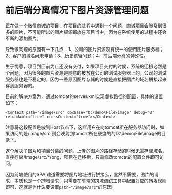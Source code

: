 # 前后端分离情况下图片资源管理问题

正在做一个微信商城的项目，在项目的过程中遇到一个问题，商城项目会涉及到很多的图片，不可能所以的图片资源都放在项目当中，因为在系统使用的过程中还会不断的添加图片。

导致该问题的原因有一下几点：1、公司的图片资源没有统一的使用图片服务器；2、客户的域名尚未申请；3、历史遗留问题；4、前后端分离的特殊性。

生于忧患，项目到目前为止还没有交付，如果项目交付的时候，系统的迁移必然是个问题，因为很多的图片资源是随意的被放在公司的测试服务器上的，公司的测试服务器也是不稳定的，因为一些原因图片存储的时候是直接把图片的域名拼接起来存到服务器的。

目前的解决方案为，通过tomcat的server.xml实现虚拟路径的配置，具体的设置如下：

```markup
<Context path="/image/src" docBase="D:\demo\File\image" debug="0" reloadable="true" crossContext="true"></Context>
```

注意将这段配置是放到Host节点下，这样用户在向tomcat所在服务器访问时，如果访问的是/image/src,则会映射到tomcat所在硬盘的的D:\demo\File\image的目录下。

这个解决了图片和项目分离的问题，上传的图片的路径存储的时候无需存储域名，直接存储/image/src/\*/png，项目在迁移后，只需修改tomcat的配置文件即可访问。

因为前端使用的SPA,难道需要将图片地址进行拼接么，显然不需要，图片的请求，本质也是一个跨域请求，只需要在前端的跨域调试工具中配置对应的转发规则即可，这就是为什么要设置`path="/image/src"`的原因。

